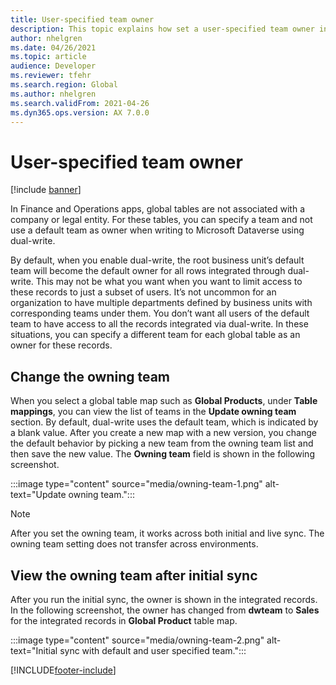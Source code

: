 ```yaml
---
title: User-specified team owner
description: This topic explains how set a user-specified team owner instead of using the default team owner.  
author: nhelgren
ms.date: 04/26/2021
ms.topic: article
audience: Developer
ms.reviewer: tfehr
ms.search.region: Global
ms.author: nhelgren
ms.search.validFrom: 2021-04-26
ms.dyn365.ops.version: AX 7.0.0
---
```


# User-specified team owner

[!include [banner](../../includes/banner.md)]



In Finance and Operations apps, global tables are not associated with a company or legal entity. For these tables, you can specify a team and not use a default team as owner when writing to Microsoft Dataverse using dual-write. 

By default, when you enable dual-write, the root business unit’s default team will become the default owner for all rows integrated through dual-write. This may not be what you want when you want to limit access to these records to just a subset of users. It’s not uncommon for an organization to have multiple departments defined by business units with corresponding teams under them. You don’t want all users of the default team to have access to all the records integrated via dual-write. In these situations, you can specify a different team for each global table as an owner for these records. 

## Change the owning team

When you select a global table map such as **Global Products**, under **Table mappings**, you can view the list of teams in the **Update owning team** section. By default, dual-write uses the default team, which is indicated by a blank value. After you create a new map with a new version, you change the default behavior by picking a new team from the owning team list and then save the new value. The **Owning team** field is shown in the following screenshot.

:::image type="content" source="media/owning-team-1.png" alt-text="Update owning team.":::
  
>[!NOTE]
> After you set the owning team, it works across both initial and live sync. 
> The owning team setting does not transfer across environments. 

## View the owning team after initial sync

After you run the initial sync, the owner is shown in the integrated records. In the following screenshot, the owner has changed from **dwteam** to **Sales** for the integrated records in **Global Product** table map.
  
:::image type="content" source="media/owning-team-2.png" alt-text="Initial sync with default and user specified team.":::
  
[!INCLUDE[footer-include](../../../../includes/footer-banner.md)]
